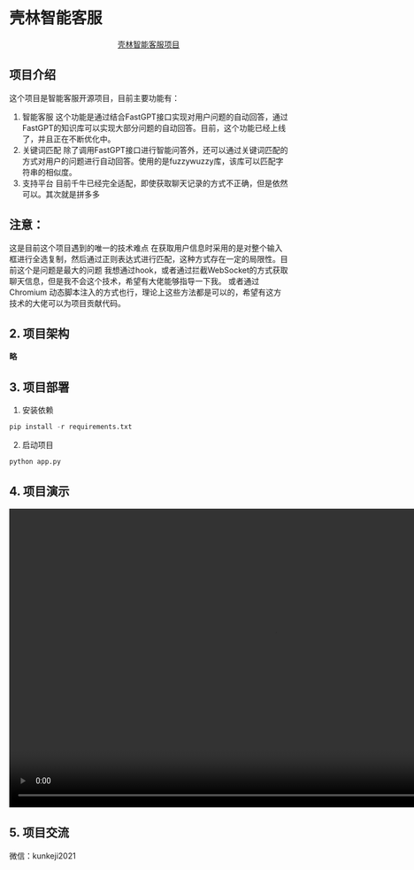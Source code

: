 # 壳林智能客服

<p align="center">
<a href="https://kunkeji.com" target="_blank">壳林智能客服项目</a>
</p>

## 项目介绍

这个项目是智能客服开源项目，目前主要功能有：
1. 智能客服
    这个功能是通过结合FastGPT接口实现对用户问题的自动回答，通过FastGPT的知识库可以实现大部分问题的自动回答。目前，这个功能已经上线了，并且正在不断优化中。
2. 关键词匹配
       除了调用FastGPT接口进行智能问答外，还可以通过关键词匹配的方式对用户的问题进行自动回答。使用的是fuzzywuzzy库，该库可以匹配字符串的相似度。
3. 支持平台
    目前千牛已经完全适配，即使获取聊天记录的方式不正确，但是依然可以。其次就是拼多多

## 注意：
这是目前这个项目遇到的唯一的技术难点
在获取用户信息时采用的是对整个输入框进行全选复制，然后通过正则表达式进行匹配，这种方式存在一定的局限性。目前这个是问题是最大的问题
我想通过hook，或者通过拦截WebSocket的方式获取聊天信息，但是我不会这个技术，希望有大佬能够指导一下我。
或者通过 Chromium 动态脚本注入的方式也行，理论上这些方法都是可以的，希望有这方技术的大佬可以为项目贡献代码。

## 2. 项目架构
**略**
## 3. 项目部署
1. 安装依赖
```python
pip install -r requirements.txt 
```
2. 启动项目
```python
python app.py
```
## 4. 项目演示
<video width="960" height="540" controls>
  <source src="https://www.kunkeji.com/video/%E5%A3%B3%E6%9E%97%E4%BD%BF%E7%94%A8%E6%96%B9%E6%B3%95.mp4" type="video/mp4">
  Your browser does not support the video tag.
</video>

## 5. 项目交流
微信：kunkeji2021